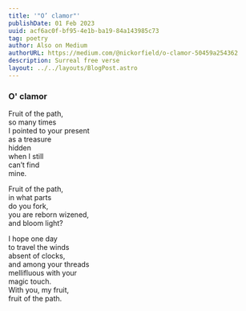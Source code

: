```yaml
---
title: '"O’ clamor"'
publishDate: 01 Feb 2023
uuid: acf6ac0f-bf95-4e1b-ba19-84a143985c73
tag: poetry
author: Also on Medium
authorURL: https://medium.com/@nickorfield/o-clamor-50459a254362
description: Surreal free verse
layout: ../../layouts/BlogPost.astro
---
```

### **O' clamor**

Fruit of the path,\
so many times\
I pointed to your present\
as a treasure\
hidden\
when I still\
can’t find\
mine.

Fruit of the path,\
in what parts\
do you fork,\
you are reborn wizened,\
and bloom light?

I hope one day\
to travel the winds\
absent of clocks,\
and among your threads\
mellifluous with your\
magic touch.\
With you, my fruit,\
fruit of the path.